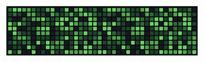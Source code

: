 <img src="https://raw.githubusercontent.com/nendroids/contributions/refs/heads/main/res/ico/476108384-b24c6dd7-7444-46fe-a263-677031079e14.png"/>